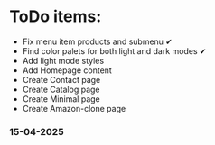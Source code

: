 # ToDo items:

- Fix menu item products and submenu ✔
- Find color palets for both light and dark modes ✔
- Add light mode styles
- Add Homepage content
- Create Contact page
- Create Catalog page
- Create Minimal page
- Create Amazon-clone page

### 15-04-2025
